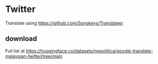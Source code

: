 # Twitter

Translate using https://github.com/Songkeys/Translateer

## download

Full list at https://huggingface.co/datasets/mesolitica/google-translate-malaysian-twitter/tree/main